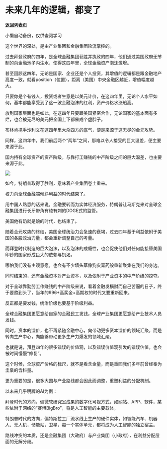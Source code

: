 # 未来几年的逻辑，都变了

[**返回列表页**](/gzh/政事堂2019)

小懒自动备份，仅供查阅学习

这个世界的深处，是由产业集团和金融集团轮流掌控的。

过去拜登政府的四年，是全球金融集团获胜并执政的四年，他们通过美国政府无节制的向金融池子内注水，使得这四年里，全球金融资产泡沫激增。

甚至回顾这四年，无论是国家、企业还是个人投资，其增值的逻辑都是跟金融地产高度一致，就看position（位置），距离（美国）中央金融区越近，增值幅度越大。

只要你是个有钱人，投资或者生意是以美元计价，在这四年里，无论个人水平如何，基本都能享受到了这一波金融泡沫的红利，资产价格水涨船高。

放到国家层面也是如此，在这四年只要跟美国紧密合作，无论国家的基本面有多烂，也会被无尽的美元把全国上下都催成个虚胖子。

布林肯携手沙利文在这四年里大杀四方的底气，便是来源于这无尽的金元攻势。

同样，这四年中，我们前后两个“两年”之间，那难以令人接受的巨大温差，便主要来源于此。

国内持有全球资产的资产阶级，与靠打工赚钱的中产阶级之间的巨大温差，也主要来源于此。

![](https://mmbiz.qpic.cn/mmbiz_jpg/rxhS23yu8cPq0p1POcH8Vl6hj9hw6q8XVK1oicyyw7M4Ag3woFVGu1Tc4mibtB9H0uZ5SMR9nqBosph14pmENLpA/640?wx_fmt=jpeg&from;=appmsg)

如今，特朗普取得了胜利，意味着产业集团卷土重来。

权力向全球金融端倾斜利益的时代结束了。

用中国人熟悉的话来说，金融要转而为实体经济服务，特朗普让马斯克来对全球金融集团进行长牙带角有棱有刺的DOGE式的监管。

美国他有奶就是娘的时代，也结束了。

随着金元攻势的终结，美国全球统治力会急速的衰竭，过去四年基于利益依附于美国的各股政治力量，都会重新调整自己的考量。

而拜登时代制造的巨大泡沫，以及泡沫的成瘾性，也会促使他们对任何能接替美国印钞的国家形成巨大的依赖与饥渴。

哪怕我们没有主观意愿，也会有不少墙头草像狗皮膏药般重新聚集在我们的身边。

同时结束的，还有金融资本对产业资本，以及依附于产业资本的中产阶级的掠夺。

对于全球靠勤劳工作赚钱的中产阶级来说，看着金融发横财而自己苦逼的日子，终于要熬到头了，当年的996+高奖金+高期权的时代又要重新回来。

反正都是要发钱，统治阶级也要基于阶级利益。

全球金融集团更愿意给自家的金融民工发钱，全球产业集团更愿意给产业技术人员发钱。

同时，资本的溢价，也不再紧随金融中心，向带动更多资本溢价的领域汇聚，而是转向生产中心，向能够带动更多生产力爆发的领域汇聚。

也就是说，拜登四年的很多错误的价值观，以及错误价值观引发的错误估值，也会被时间慢慢“修复”。  

这个时候，全球资产价格的标尺，就不是看含金量，而是重回我们多年前曾经奉为圭臬的含科量。

更为重要的是，很多大国与产业路线都会因此而调整，重塑利益的分配机制。

以未来几乎明牌的AI为例：

拜登时代的方向，偏微软研究室成果的数字化可视方式，如网站、APP、软件，某些依附于网络的“赛博BigBro”，将是人工智能的主要载体，

特朗普时代的方向，偏特斯拉工厂流水线上生产的硬件实体，如智能汽车、机器人、无人机，储能站，卫星，每一个实体单元，都将成为人工智能的独立宿主。

路线冲突的本质，还是金融集团（大政府）与产业集团（小政府），在利益分配层面的无解分歧。

  


